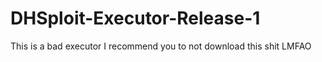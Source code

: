 # DHSploit-Executor-Release-1
This is a bad executor I recommend you to not download this shit LMFAO
